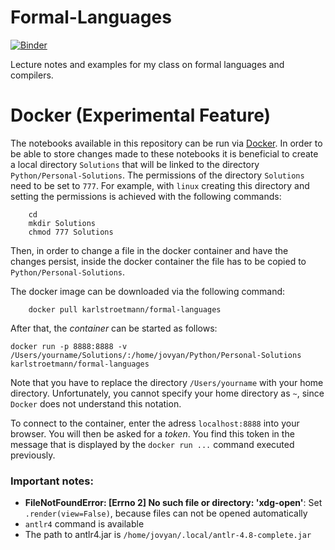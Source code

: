 Formal-Languages
================
[![Binder](https://mybinder.org/badge_logo.svg)](https://mybinder.org/v2/gh/karlstroetmann/Algorithms/HEAD)

Lecture notes and examples for my class on formal languages and compilers.

# Docker (Experimental Feature)

The notebooks available in this repository can be run via [Docker](https://www.docker.com).
In order to be able to store changes made to these notebooks it is beneficial to create a local directory `Solutions` that will be linked to the directory `Python/Personal-Solutions`.  The permissions of the directory `Solutions` need to be set to `777`.  For example, with `linux` creating this directory and setting the permissions is achieved with the following commands:
```
    cd
    mkdir Solutions
    chmod 777 Solutions
```
Then, in order to change a file in the docker container and have the changes persist, inside the docker
container the file has to be copied to `Python/Personal-Solutions`.

The docker image can be downloaded via the following command:
```
    docker pull karlstroetmann/formal-languages
```
After that, the *container* can be started as follows:
```
docker run -p 8888:8888 -v /Users/yourname/Solutions/:/home/jovyan/Python/Personal-Solutions karlstroetmann/formal-languages
```
Note that you have to replace the directory `/Users/yourname` with your home directory.
Unfortunately, you cannot specify your home directory as `~`, since `Docker` does not
understand this notation.

To connect to the container, enter the adress `localhost:8888` into your browser.
You will then be asked for a *token*.  You find this token in the message that is
displayed by the `docker run ...` command executed previously.

### Important notes:
* **FileNotFoundError: [Errno 2] No such file or directory: 'xdg-open'**: Set `.render(view=False)`, because files can not be opened automatically
* `antlr4` command is available
* The path to antlr4.jar is `/home/jovyan/.local/antlr-4.8-complete.jar`